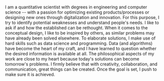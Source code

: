 I am a quantitative scientist with degrees in engineering and computer science -- with a passion for optimizing existing products/processes or designing new ones through digitalization and innovation. For this purpose, I try to identify potential weaknesses and understand people's needs. I like to ask if and how the established can be rethought. When it comes to the conceptual design, I like to be inspired by others, as similar problems may have already been solved elsewhere. To elaborate solutions, I make use of hard skills such as data science and programming. Data (and algorithms) have become the heart of my craft, and I have learned to question whether the desired information is available at all. The philosophical aspects of my work are close to my heart because today's solutions can become tomorrow's problems. I firmly believe that with creativity, collaboration, and communication, great things can be created. Once the goal is set, I push to make sure it is achieved.

<!---
gtancev/gtancev is a ✨ special ✨ repository because its `README.md` (this file) appears on your GitHub profile.
You can click the Preview link to take a look at your changes.
--->
